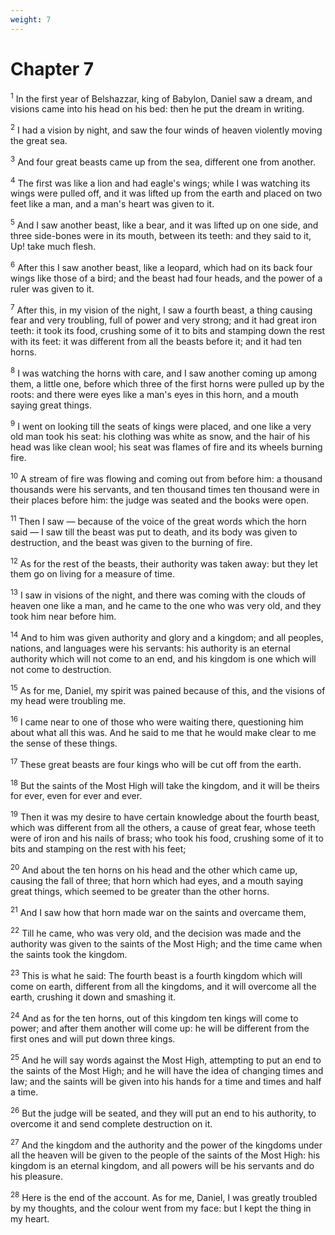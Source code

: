```yaml
---
weight: 7
---
```


# Chapter 7

<sup>1</sup> In the first year of Belshazzar, king of Babylon, Daniel saw a dream, and visions came into his head on his bed: then he put the dream in writing. 

<sup>2</sup> I had a vision by night, and saw the four winds of heaven violently moving the great sea. 

<sup>3</sup> And four great beasts came up from the sea, different one from another. 

<sup>4</sup> The first was like a lion and had eagle's wings; while I was watching its wings were pulled off, and it was lifted up from the earth and placed on two feet like a man, and a man's heart was given to it. 

<sup>5</sup> And I saw another beast, like a bear, and it was lifted up on one side, and three side-bones were in its mouth, between its teeth: and they said to it, Up! take much flesh. 

<sup>6</sup> After this I saw another beast, like a leopard, which had on its back four wings like those of a bird; and the beast had four heads, and the power of a ruler was given to it. 

<sup>7</sup> After this, in my vision of the night, I saw a fourth beast, a thing causing fear and very troubling, full of power and very strong; and it had great iron teeth: it took its food, crushing some of it to bits and stamping down the rest with its feet: it was different from all the beasts before it; and it had ten horns. 

<sup>8</sup> I was watching the horns with care, and I saw another coming up among them, a little one, before which three of the first horns were pulled up by the roots: and there were eyes like a man's eyes in this horn, and a mouth saying great things. 

<sup>9</sup> I went on looking till the seats of kings were placed, and one like a very old man took his seat: his clothing was white as snow, and the hair of his head was like clean wool; his seat was flames of fire and its wheels burning fire. 

<sup>10</sup> A stream of fire was flowing and coming out from before him: a thousand thousands were his servants, and ten thousand times ten thousand were in their places before him: the judge was seated and the books were open. 

<sup>11</sup> Then I saw — because of the voice of the great words which the horn said — I saw till the beast was put to death, and its body was given to destruction, and the beast was given to the burning of fire. 

<sup>12</sup> As for the rest of the beasts, their authority was taken away: but they let them go on living for a measure of time. 

<sup>13</sup> I saw in visions of the night, and there was coming with the clouds of heaven one like a man, and he came to the one who was very old, and they took him near before him. 

<sup>14</sup> And to him was given authority and glory and a kingdom; and all peoples, nations, and languages were his servants: his authority is an eternal authority which will not come to an end, and his kingdom is one which will not come to destruction. 

<sup>15</sup> As for me, Daniel, my spirit was pained because of this, and the visions of my head were troubling me. 

<sup>16</sup> I came near to one of those who were waiting there, questioning him about what all this was. And he said to me that he would make clear to me the sense of these things. 

<sup>17</sup> These great beasts are four kings who will be cut off from the earth. 

<sup>18</sup> But the saints of the Most High will take the kingdom, and it will be theirs for ever, even for ever and ever. 

<sup>19</sup> Then it was my desire to have certain knowledge about the fourth beast, which was different from all the others, a cause of great fear, whose teeth were of iron and his nails of brass; who took his food, crushing some of it to bits and stamping on the rest with his feet; 

<sup>20</sup> And about the ten horns on his head and the other which came up, causing the fall of three; that horn which had eyes, and a mouth saying great things, which seemed to be greater than the other horns. 

<sup>21</sup> And I saw how that horn made war on the saints and overcame them, 

<sup>22</sup> Till he came, who was very old, and the decision was made and the authority was given to the saints of the Most High; and the time came when the saints took the kingdom. 

<sup>23</sup> This is what he said: The fourth beast is a fourth kingdom which will come on earth, different from all the kingdoms, and it will overcome all the earth, crushing it down and smashing it. 

<sup>24</sup> And as for the ten horns, out of this kingdom ten kings will come to power; and after them another will come up: he will be different from the first ones and will put down three kings. 

<sup>25</sup> And he will say words against the Most High, attempting to put an end to the saints of the Most High; and he will have the idea of changing times and law; and the saints will be given into his hands for a time and times and half a time. 

<sup>26</sup> But the judge will be seated, and they will put an end to his authority, to overcome it and send complete destruction on it. 

<sup>27</sup> And the kingdom and the authority and the power of the kingdoms under all the heaven will be given to the people of the saints of the Most High: his kingdom is an eternal kingdom, and all powers will be his servants and do his pleasure. 

<sup>28</sup> Here is the end of the account. As for me, Daniel, I was greatly troubled by my thoughts, and the colour went from my face: but I kept the thing in my heart. 


